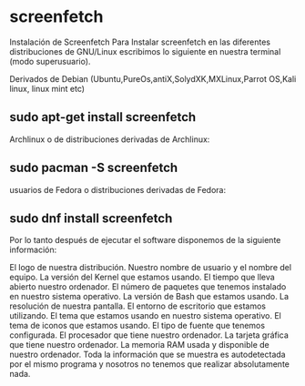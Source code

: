 # screenfetch
Instalación de Screenfetch 
Para Instalar screenfetch en las diferentes distribuciones de GNU/Linux escribimos lo siguiente en nuestra terminal (modo superusuario).

Derivados de Debian (Ubuntu,PureOs,antiX,SolydXK,MXLinux,Parrot OS,Kali linux, linux mint etc)

sudo apt-get install screenfetch
--------------------------------------------------------------
Archlinux o de distribuciones derivadas de Archlinux:

sudo pacman -S screenfetch
-----------------------------------------------------
usuarios de Fedora o distribuciones derivadas de Fedora:

sudo dnf install screenfetch
-----------------------------------------------------
Por lo tanto después de ejecutar el software disponemos de la siguiente información:

El logo de nuestra distribución.
Nuestro nombre de usuario y el nombre del equipo.
La versión del Kernel que estamos usando.
El tiempo que lleva abierto nuestro ordenador.
El número de paquetes que tenemos instalado en nuestro sistema operativo.
La versión de Bash que estamos usando.
La resolución de nuestra pantalla.
El entorno de escritorio que estamos utilizando.
El tema que estamos usando en nuestro sistema operativo.
El tema de iconos que estamos usando.
El tipo de fuente que tenemos configurada.
El procesador que tiene nuestro ordenador.
La tarjeta gráfica que tiene nuestro ordenador.
La memoria RAM usada y disponible de nuestro ordenador.
Toda la información que se muestra es autodetectada por el mismo programa y nosotros no tenemos que realizar absolutamente nada.
